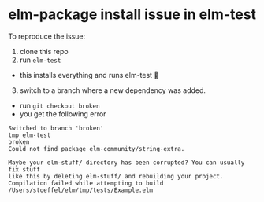 elm-package install issue in elm-test
=====================================

To reproduce the issue:

1. clone this repo
2. run `elm-test`
  * this installs everything and runs elm-test :tada:
3. switch to a branch where a new dependency was added.
  * run `git checkout broken`
  * you get the following error
```
Switched to branch 'broken'
tmp elm-test                                                                                                                                                                       broken
Could not find package elm-community/string-extra.

Maybe your elm-stuff/ directory has been corrupted? You can usually fix stuff
like this by deleting elm-stuff/ and rebuilding your project.
Compilation failed while attempting to build /Users/stoeffel/elm/tmp/tests/Example.elm
```
